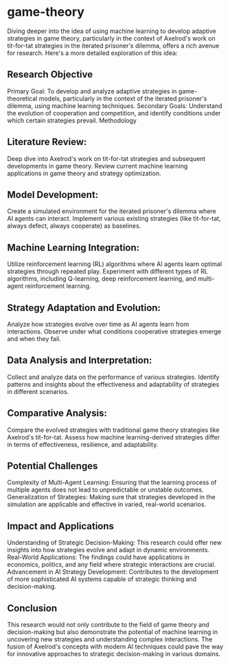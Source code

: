 # game-theory
Diving deeper into the idea of using machine learning to develop adaptive strategies in game theory, particularly in the context of Axelrod's work on tit-for-tat strategies in the iterated prisoner's dilemma, offers a rich avenue for research. Here's a more detailed exploration of this idea:

## Research Objective
Primary Goal: To develop and analyze adaptive strategies in game-theoretical models, particularly in the context of the iterated prisoner's dilemma, using machine learning techniques.
Secondary Goals: Understand the evolution of cooperation and competition, and identify conditions under which certain strategies prevail.
Methodology

## Literature Review:
Deep dive into Axelrod's work on tit-for-tat strategies and subsequent developments in game theory.
Review current machine learning applications in game theory and strategy optimization.

## Model Development:
Create a simulated environment for the iterated prisoner's dilemma where AI agents can interact.
Implement various existing strategies (like tit-for-tat, always defect, always cooperate) as baselines.

## Machine Learning Integration:
Utilize reinforcement learning (RL) algorithms where AI agents learn optimal strategies through repeated play.
Experiment with different types of RL algorithms, including Q-learning, deep reinforcement learning, and multi-agent reinforcement learning.

## Strategy Adaptation and Evolution:
Analyze how strategies evolve over time as AI agents learn from interactions.
Observe under what conditions cooperative strategies emerge and when they fail.

## Data Analysis and Interpretation:
Collect and analyze data on the performance of various strategies.
Identify patterns and insights about the effectiveness and adaptability of strategies in different scenarios.

## Comparative Analysis:
Compare the evolved strategies with traditional game theory strategies like Axelrod's tit-for-tat.
Assess how machine learning-derived strategies differ in terms of effectiveness, resilience, and adaptability.

## Potential Challenges
Complexity of Multi-Agent Learning: Ensuring that the learning process of multiple agents does not lead to unpredictable or unstable outcomes.
Generalization of Strategies: Making sure that strategies developed in the simulation are applicable and effective in varied, real-world scenarios.

## Impact and Applications
Understanding of Strategic Decision-Making: This research could offer new insights into how strategies evolve and adapt in dynamic environments.
Real-World Applications: The findings could have applications in economics, politics, and any field where strategic interactions are crucial.
Advancement in AI Strategy Development: Contributes to the development of more sophisticated AI systems capable of strategic thinking and decision-making.

## Conclusion
This research would not only contribute to the field of game theory and decision-making but also demonstrate the potential of machine learning in uncovering new strategies and understanding complex interactions. The fusion of Axelrod's concepts with modern AI techniques could pave the way for innovative approaches to strategic decision-making in various domains.